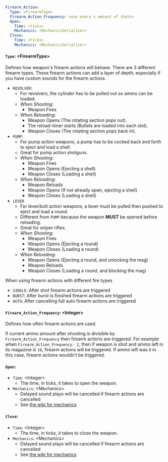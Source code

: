 ```yaml
Firearm_Action:
  Type: <FirearmType>
  Firearm_Action_Frequency: <use every x amount of shots>
  Open:
    Time: <ticks>
    Mechanics: <MechanicsSerializer>
  Close:
    Time: <ticks>
    Mechanics: <MechanicsSerializer>
```

#### `Type`: \<FirearmType\>
Defines how weapon's firearm actions will behave. There are 3 different 
firearm types. These firearm actions can add a layer of depth, especially
if you have custom sounds for the firearm actions.

* `REVOLVER`:
  * For revolvers, the cylinder has to be pulled out so ammo can be loaded.
  * *When Shooting*:
    * Weapon Fires
  * *When Reloading*:
    * Weapon Opens (The rotating section pops out).
    * The reload-timer starts (Bullets are loaded into each slot).
    * Weapon Closes (The rotating section pops back in).
* `PUMP`:
  * For pump action weapons, a pump has to be cocked back and forth to eject and load a shell.
  * Great for pump action shotguns.
  * *When Shooting*:
    * Weapon Fires
    * Weapon Opens (Ejecting a shell)
    * Weapon Closes (Loading a shell)
  * *When Reloading*:
    * Weapon Reloads
    * Weapon Opens (If not already open, ejecting a shell)
    * Weapon Closes (Loading a shell)
* `LEVER`
  * For lever/bolt action weapons, a lever must be pulled then pushed to eject and load a round.
  * Different from `PUMP` because the weapon **MUST** be opened before reloading.
  * Great for sniper rifles.
  * *When Shooting*:
    * Weapon Fires
    * Weapon Opens (Ejecting a round)
    * Weapon Closes (Loading a round)
  * *When Reloading*:
    * Weapon Opens (Ejecting a round, and unlocking the mag)
    * Weapon Reloads
    * Weapon Closes (Loading a round, and blocking the mag)
  
When using firearm actions with different fire types
* `SINGLE`: After shot firearm actions are triggered
* `BURST`: After burst is finished firearm actions are triggered
* `AUTO`: After cancelling full auto firearm actions are triggered

#### `Firearm_Action_Frequency`: \<Integer\>
Defines how often firearm actions are used.

If current ammo amount after shooting is divisible by `Firearm_Action_Frequency` then
firearm actions are triggered. For example when `Firearm_Action_Frequency: 2`, then if weapon is shot
and ammo left in its magazine is `18`, firearm actions will be triggered. If ammo left was `9` in 
this case, firearm actions wouldn't be triggered.

#### `Open`:

* `Time`: \<Integer\>
  * The time, in ticks, it takes to open the weapon.
* `Mechanics`: \<Mechanics\>
  * Delayed sound plays will be cancelled if firearm actions are cancelled
  * See [the wiki for mechanics](General.md#mechanics)

#### `Close`:

* `Time`: \<Integer\>
  * The time, in ticks, it takes to close the weapon.
* `Mechanics`: \<Mechanics\>
  * Delayed sound plays will be cancelled if firearm actions are cancelled
  * See [the wiki for mechanics](General.md#mechanics)
